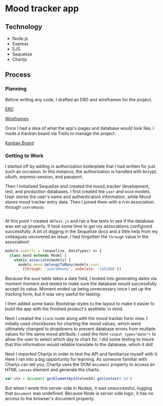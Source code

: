 # Mood tracker app

## Technology
- Node.js
- Express
- EJS
- Sequelize
- Chartjs

## Process

### Planning
Before writing any code, I drafted an ERD and wireframes for the project.  

[ERD](https://drive.google.com/file/d/17K8AHv5uGz8-d9zegZ-SNLBP4y3vX8nt/view?usp=sharing)

[Wireframes](https://drive.google.com/file/d/18aWveG_Yp9A9CJqqFNHi3GROVF6yRJLD/view?usp=sharing)

Once I had a idea of what the app's pages and database would look like, I made a Kanban board via Trello to manage the project.

[Kanban Board](https://trello.com/b/noPdaTUX/mood-tracker-app)

### Getting to Work

I started off by adding in authorization boilerplate that I had written for just such an occasion. In this instance, the authorization is handled with bcrypt, oAuth, express-session, and passport.

Then I initialized Sequelize and created the mood_tracker development, test, and production databases. I first created the `user` and `mood` models. User stores the user's name and authentication information, while Mood stores mood tracker entry data. Then I joined them with a n:m association through `usersMoods`
```js

```
At this point I created `dbTest.js` and ran a few tests to see if the database was set up properly. It took some time to get my associations configured successfully. A bit of digging in the Sequelize docs and a little help from my colleagues uncovered an issue. I had forgotten the `through` value in the association!

```js
module.exports = (sequelize, DataTypes) => {
  class mood extends Model {
    static associate(models) {
      models.mood.belongsToMany(models.user, 
        {through: 'usersMoods', onDelete: 'CASCADE'})
```

Because the `mood` table takes a date field, I looked into generating dates via moment moment and tested to make sure the database would successfully accept its value. Moment ended up being unnecessary once I set up the tracking form, but it was very useful for testing. 

I then added some basic Bootstrap styles to the layout to make it easier to build the app with the finished product's aesthetic in mind.  

Next I created the `track` route along with the mood tracker form view. I initially used checkboxes for charting the mood values, which were ultimately changed to dropdowns to prevent database errors from multiple values for the same mood attribute. I used the html `<input type="date">` to allow the user to select which day to chart for. I did some testing to insure that this information would reliable translate to the database, which it did! 

Next I imported Chartjs in order to test the API and familiarize myself with it. Here I ran into a big opportunity for learning. As someone familiar with Chartjs can tell you, Chartjs uses the DOM `document` property to access an HTML `canvas` element and generate the charts.
```js
var ctx = document.getElementById(elemId).getContext('2d')
```
But when I wrote this server-side in Nodejs, it was unsuccessful, logging that `document` was undefined. Because Node is server side logic, it has no access to the browser's document property. 